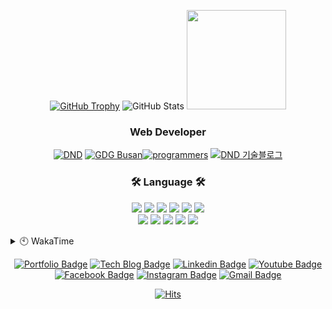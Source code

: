 <div align=center>
  
[![GitHub Trophy]](https://github.com/ryo-ma/github-profile-trophy "GitHub Profile Trophy")
![GitHub Stats] <img src="https://raw.github.com/sgd122/sgd122/master/img/logo/prgrms.png" height=159>
<!--  [![GitHub Stats] ![Top Languages]](https://github.com/anuraghazra/github-readme-stats "GitHub Readme Stats") -->

</div>

<h3 align="center">Web Developer</h3>

<div align=center>
<a href="https://www.rocketpunch.com/@sgd0947" target='_blank'><img src="https://raw.github.com/sgd122/sgd122/master/img/profile/dnd_1x.png" alt="DND"></a>
<a href="https://gdg.community.dev/gdg-busan/" target='_blank'><img src="https://raw.github.com/sgd122/sgd122/master/img/profile/gdgBusan_1x.png" alt="GDG Busan"></a><a href="https://programmers.co.kr/learn/courses/12175" target='_blank'><img src="https://raw.github.com/sgd122/sgd122/master/img/profile/programmers_1x.png" alt="programmers"></a>
<a href="https://blog.dnd.ac" target='_blank'><img src="https://raw.github.com/sgd122/sgd122/master/img/profile/dndBlog_1x.png" alt="DND 기술블로그"></a>
</div>

<h3 align="center">🛠 Language 🛠</h3>

<p align="center">
  <img src="https://img.shields.io/badge/javascript-%23323330.svg?style=flat-square&logo=javascript&logoColor=%23F7DF1E">
  <img src="https://img.shields.io/badge/react-%2320232a.svg?style=flat-square&logo=react&logoColor=%2361DAFB">
  <img src="https://img.shields.io/badge/react_native-%2320232a.svg?style=flat-square&logo=react&logoColor=%2361DAFB">
  <img src="https://img.shields.io/badge/django-%23092E20.svg?style=flat-square&logo=django&logoColor=white">
  <img src="https://img.shields.io/badge/vuejs-%2335495e.svg?style=flat-square&logo=vuedotjs&logoColor=%234FC08D">
  <img src="https://img.shields.io/badge/VisualStudioCode-0078d7.svg?style=flat-square&logo=visual-studio-code&logoColor=white">
  <br/>
  <img src="https://img.shields.io/badge/-GraphQL-E10098?style=flat-square&logo=graphql">
  <img src="https://img.shields.io/badge/mysql-%2300f.svg?style=flat-square&logo=mysql&logoColor=white">
  <img src="https://img.shields.io/badge/oracle-%23F00000.svg?style=flat-square&logo=oracle&logoColor=white">
  <img src="https://img.shields.io/badge/Microsoft%20SQL%20Sever-CC2927?style=flat-square&logo=microsoft%20sql%20server&logoColor=white">
  <img src="https://img.shields.io/badge/docker-%230db7ed.svg?style=flat-square&logo=docker&logoColor=white">
</p>

<details>
  <summary>🕙 WakaTime</summary>

<!--START_SECTION:waka-->

![Lines of code](https://img.shields.io/badge/From%20Hello%20World%20I%27ve%20Written-1.3%20million%20lines%20of%20code-blue)

**I'm an Early 🐤**

```text
🌞 Morning    252 commits    █████░░░░░░░░░░░░░░░░░░░░   21.56%
🌆 Daytime    664 commits    ██████████████░░░░░░░░░░░   56.8%
🌃 Evening    253 commits    █████░░░░░░░░░░░░░░░░░░░░   21.64%
🌙 Night      0 commits      ░░░░░░░░░░░░░░░░░░░░░░░░░   0.0%

```

📅 **I'm Most Productive on Friday**

```text
Monday       167 commits    ███░░░░░░░░░░░░░░░░░░░░░░   14.29%
Tuesday      140 commits    ███░░░░░░░░░░░░░░░░░░░░░░   11.98%
Wednesday    214 commits    ████░░░░░░░░░░░░░░░░░░░░░   18.31%
Thursday     203 commits    ████░░░░░░░░░░░░░░░░░░░░░   17.37%
Friday       229 commits    █████░░░░░░░░░░░░░░░░░░░░   19.59%
Saturday     113 commits    ██░░░░░░░░░░░░░░░░░░░░░░░   9.67%
Sunday       103 commits    ██░░░░░░░░░░░░░░░░░░░░░░░   8.81%

```

📊 **This Week I Spent My Time On**

```text
⌚︎ Time Zone: Asia/Seoul

💬 Programming Languages:
Markdown                 1 hr 59 mins        ████████████░░░░░░░░░░░░░   47.6%
TypeScript               58 mins             █████░░░░░░░░░░░░░░░░░░░░   23.2%
JSX                      34 mins             ███░░░░░░░░░░░░░░░░░░░░░░   13.84%
JavaScript               16 mins             █░░░░░░░░░░░░░░░░░░░░░░░░   6.62%
JSON                     14 mins             █░░░░░░░░░░░░░░░░░░░░░░░░   5.82%

🔥 Editors:
VS Code                  4 hrs 9 mins        █████████████████████████   100.0%

💻 Operating System:
Mac                      4 hrs 9 mins        █████████████████████████   100.0%

```

**I Mostly Code in JavaScript**

```text
JavaScript               17 repos            █████████████░░░░░░░░░░░░   54.84%
Python                   5 repos             ████░░░░░░░░░░░░░░░░░░░░░   16.13%
TypeScript               3 repos             ██░░░░░░░░░░░░░░░░░░░░░░░   9.68%
PHP                      2 repos             █░░░░░░░░░░░░░░░░░░░░░░░░   6.45%
SCSS                     1 repo              ░░░░░░░░░░░░░░░░░░░░░░░░░   3.23%

```

Last Updated on 09/09/2021

<!--END_SECTION:waka-->
</details>

<div align=center>

[![Portfolio Badge](http://img.shields.io/badge/-Portfolio-black?style=flat-square&logo=github&link=http://sgd122.github.io/)](http://sgd122.github.io/)
[![Tech Blog Badge](http://img.shields.io/badge/-Tech%20blog-black?style=flat-square&logo=github&link=http://dndacademy.github.io/)](http://dndacademy.github.io/)
[![Linkedin Badge](https://img.shields.io/badge/-LinkedIn-blue?style=flat-square&logo=Linkedin&logoColor=white&link=https://linkedin.com/company/dndacademy)](https://linkedin.com/company/dndacademy)
[![Youtube Badge](https://img.shields.io/badge/Youtube-ff0000?style=flat-square&logo=youtube&link=https://www.youtube.com/channel/UCLzVjG8j1m4X8TSpMF-x5yw)](https://www.youtube.com/channel/UCLzVjG8j1m4X8TSpMF-x5yw)
[![Facebook Badge](https://img.shields.io/badge/-Facebook-1877f2?style=flat-square&logo=facebook&logoColor=white&link=https://www.facebook.com/DNDACADEMY)](https://www.facebook.com/DNDACADEMY)
[![Instagram Badge](https://img.shields.io/badge/-Instagram-dd2a7b?style=flat-square&logo=instagram&logoColor=white&link=https://www.instagram.com/seong_dev/)](https://www.instagram.com/seong_dev/)
[![Gmail Badge](https://img.shields.io/badge/-Gmail-d14836?style=flat-square&logo=Gmail&logoColor=white&link=mailto:sgd0947@gmail.com)](mailto:sgd0947@gmail.com)

</div>

<div align=center>
  
  [![Hits](https://hits.seeyoufarm.com/api/count/incr/badge.svg?url=https%3A%2F%2Fgithub.com%2Fsgd122%2Fhit-counter&count_bg=%2379C83D&title_bg=%23555555&icon=&icon_color=%23E7E7E7&title=hits&edge_flat=false)](https://hits.seeyoufarm.com)
  
</div>

<!-- ===================== TAG ===================== -->

<!-- user status -->

[github stats]: https://github-readme-stats.vercel.app/api?username=sgd122&title_color=5f4b8b&text_color=f0eee9&icon_color=00abc0&bg_color=212121&hide_border=true&hide_title=true&theme=&show_icons=true&include_all_commits=true&count_private=true&line_height=24
[top languages]: https://github-readme-stats.vercel.app/api/top-langs?username=sgd122&title_color=5f4b8b&text_color=f0eee9&icon_color=00abc0&bg_color=212121&hide_border=true&hide_title=true&layout=compact&langs_count=8&hide=html,css,tex
[github trophy]: https://github-profile-trophy.vercel.app/?username=sgd122&theme=juicyfresh&column=7&row=1&no-frame=true

<!-- badge -->

[blog]: https://img.shields.io/badge/Blogger-FF5722?style=for-the-badge&logo=blogger&logoColor=white
